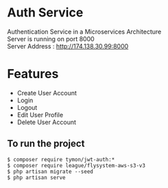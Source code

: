 # Auth Service

Authentication Service in a Microservices Architecture <br />
Server is running on port 8000 <br />
Server Address : http://174.138.30.99:8000

# Features

- Create User Account
- Login
- Logout
- Edit User Profile
- Delete User Account

## To run the project
```
$ composer require tymon/jwt-auth:*
$ composer require league/flysystem-aws-s3-v3
$ php artisan migrate --seed
$ php artisan serve
```


